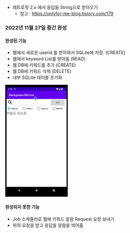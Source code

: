 


- 레트로핏 2.x 에서 응답을 String으로 받아오기
    - 참고 : https://onlyfor-me-blog.tistory.com/179


### 2022년 11월 27일 중간 완성
#### 완성된 기능
- 웹에서 새로운 userid 를 받아와서 SQLite에 저장. (CREATE)
- 웹에서 keyword List를 받아옴 (READ)
- 웹 DB에 키워드를 추가 (CREATE)
- 웹 DB에 키워드 삭제 (DELETE)
- 내부 SQLite 테이블 초기화
<img width="200" alt = "작동화면" src="./22_11_27첫번째시연동작.gif">

#### 완성되지 못한 기능
- Job 스케줄러로 웹에 키워드 알람 Request 요청 보내기
- 위의 요청을 받고 응답을 알람을 띄어줌
